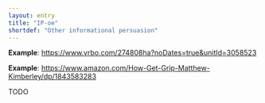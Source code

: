 ```yaml
---
layout: entry
title: "IP-oe"
shortdef: "Other informational persuasion"
---
```


**Example**: <https://www.vrbo.com/274808ha?noDates=true&unitId=3058523>

**Example**: <https://www.amazon.com/How-Get-Grip-Matthew-Kimberley/dp/1843583283>

<!-- details -->

TODO
